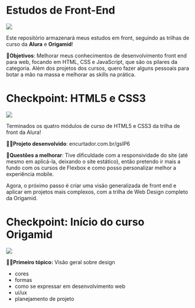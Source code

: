 # Estudos de Front-End

![](https://media0.giphy.com/media/ES4Vcv8zWfIt2/giphy.gif?cid=ecf05e47dlbthv47gepxf5g8qxz0uhgp2szita6m9r4gqfaj&rid=giphy.gif)

Este repositório armazenará meus estudos em front, seguindo as trilhas de curso da **Alura** e **Origamid**!

🎯**Objetivos**: Melhorar meus conhecimentos de desenvolvimento front end para web, focando em HTML, CSS e JavaScript, que são os pilares da categoria. Além dos projetos dos cursos, quero fazer alguns pessoais para botar a mão na massa e melhorar as skills na prática.

# Checkpoint: HTML5 e CSS3

![](https://media2.giphy.com/media/WRRL1EKo9rNe12S4zh/giphy.gif)

Terminados os quatro módulos de curso de HTML5 e CSS3 da trilha de front da Alura!

**👩‍💻Projeto desenvolvido**: encurtador.com.br/gsIP6

**👾Questões a melhorar**: Tive dificuldade com a responsividade do site (até mesmo em aplicá-la, deixando o site estático), então pretendo ir mais a fundo com os cursos de Flexbox e como posso personalizar melhor a experiência mobile.


Agora, o próximo passo é criar uma visão generalizada de front end e aplicar em projetos mais complexos, com a trilha de Web Design completo da Origamid.

# Checkpoint: Início do curso Origamid


![](https://i.giphy.com/media/scGEXUBdf7G48/giphy.webp)

**👩‍💻Primeiro tópico:** Visão geral sobre design
- cores
- formas
- como se expressar em desenvolvimento web
- ui/ux
- planejamento de projeto

